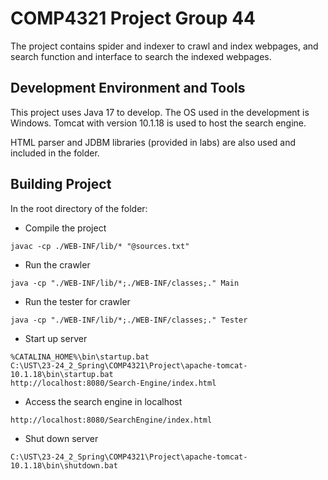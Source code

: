 # COMP4321 Project Group 44

The project contains spider and indexer to crawl and index webpages, 
and search function and interface to search the indexed webpages.

## Development Environment and Tools

This project uses Java 17 to develop. The OS used in the development is Windows.
Tomcat with version 10.1.18 is used to host the search engine.

HTML parser and JDBM libraries (provided in labs) are also used and included in the folder.

## Building Project 

In the root directory of the folder:

* Compile the project 
```shell
javac -cp ./WEB-INF/lib/* "@sources.txt"
```

* Run the crawler
```shell
java -cp "./WEB-INF/lib/*;./WEB-INF/classes;." Main
```

* Run the tester for crawler
```shell
java -cp "./WEB-INF/lib/*;./WEB-INF/classes;." Tester
```

* Start up server
```shell
%CATALINA_HOME%\bin\startup.bat
C:\UST\23-24_2_Spring\COMP4321\Project\apache-tomcat-10.1.18\bin\startup.bat
http://localhost:8080/Search-Engine/index.html
```

* Access the search engine in localhost
```shell
http://localhost:8080/SearchEngine/index.html
```

* Shut down server
```shell
C:\UST\23-24_2_Spring\COMP4321\Project\apache-tomcat-10.1.18\bin\shutdown.bat
```
